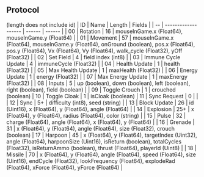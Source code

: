 ## Protocol
(length does not include id)
| ID |         Name        | Length | Fields |
| -- | ------------------- | ------ | ------ |
| 00 | Rotation            | 16     | mouseInGame.x (Float64), mouseInGame.y (Float64) |
| 01 | Movement            | 57     | mouseInGame.x (Float64), mouseInGame.y (Float64), onGround (boolean), pos.x (Float64), pos.y (Float64), Vx (Float64), Vy (Float64), walk_cycle (Float32), yOff (Float32) |
| 02 | Set Field           | 4      | field index (int8) |
| 03 | Immune Cycle Update | 4      | immuneCycle (Float32) |
| 04 | Health Update       | 1      | health (Float32) |
| 05 | Max Health Update   | 1      | maxHealth (Float32) |
| 06 | Energy Update       | 1      | energy (Float32) |
| 07 | Max Energy Update   | 1      | maxEnergy (Float32) |
| 08 | Inputs              | 5      | up (boolean), down (boolean), left (boolean), right (boolean), field (boolean) |
| 09 | Toggle Crouch       | 1      | crouched (boolean)
| 10 | Toggle Cloak        | 1      | isCloak (boolean)
| 11 | Sync Request        | 0      | |
| 12 | Sync                | 5+     | difficulty (int8), seed (string) |
| 13 | Block Update        | 26     | id (Uint16), x (Float64), y (Float64), angle (Float64) |
| 14 | Explosion           | 25+    | x (Float64), y (Float64), radius (Float64), color (string) |
| 15 | Pulse               | 32     | charge (Float64), angle (Float64), x (Float64), y (Float64) |
| 16 | Grenade             | 31     | x (Float64), y (Float64), angle (Float64), size (Float32), crouch (boolean)
| 17 | Harpoon             | 45     | x (Float64), y (Float64), targetIndex (Uint32), angle (Float64), harpoonSize (Uint16), isReturn (boolean), totalCycles (Float32), isReturnAmmo (boolean), thrust (Float64), playerId (Uint8) |
| 18 | Missile             | 70     | x (Float64), y (Float64), angle (Float64), speed (Float64), size (Uint16), endCycle (Float32), lookFrequency (Float64), explodeRad (Float64), xForce (Float64), yForce (Float64) |
